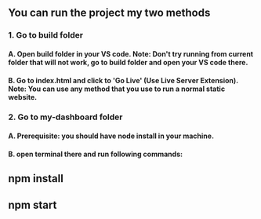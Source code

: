 ## You can run the project my two methods

### 1. Go to build folder

#### A. Open build folder in your VS code. Note: Don't try running from current folder that will not work, go to build folder and open your VS code there.

#### B. Go to index.html and click to 'Go Live' (Use Live Server Extension). Note: You can use any method that you use to run a normal static website.

### 2. Go to my-dashboard folder

#### A. Prerequisite: you should have node install in your machine.

#### B. open terminal there and run following commands:

## npm install
## npm start
